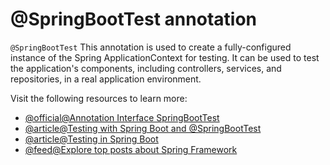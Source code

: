 # @SpringBootTest annotation

`@SpringBootTest` This annotation is used to create a fully-configured instance of the Spring ApplicationContext for testing. It can be used to test the application's components, including controllers, services, and repositories, in a real application environment.

Visit the following resources to learn more:

- [@official@Annotation Interface SpringBootTest](https://docs.spring.io/spring-boot/docs/current/api/org/springframework/boot/test/context/SpringBootTest.html)
- [@article@Testing with Spring Boot and @SpringBootTest](https://reflectoring.io/spring-boot-test/)
- [@article@Testing in Spring Boot](https://www.baeldung.com/spring-boot-testing)
- [@feed@Explore top posts about Spring Framework](https://app.daily.dev/tags/spring?ref=roadmapsh)